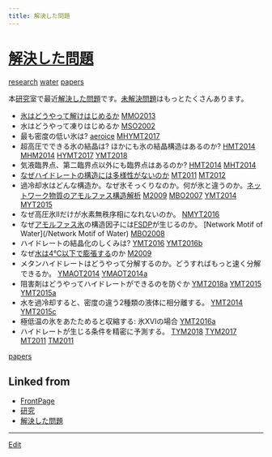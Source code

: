 ```yaml
---
title: 解決した問題
---
```

# [解決した問題](/解決した問題)

[research](/research) [water](/water) [papers](/papers) 

本[研究](/研究)室で最近[解決した問題](/解決した問題)です。[未解決問題](/未解決問題)はもっとたくさんあります。




* [氷はどうやって解けはじめるか](/氷はどうやって解けはじめるか) [MMO2013](/MMO2013)
* 水はどうやって凍りはじめるか [MSO2002](/MSO2002)
* 最も密度の低い氷は? 	[aeroice](/aeroice) [MHYMT2017](/MHYMT2017)
* 超高圧でできる氷の結晶は? ほかにも氷の結晶構造はあるのか? [HMT2014](/HMT2014) [MHM2014](/MHM2014) [HYMT2017](/HYMT2017) [YMT2018](/YMT2018)
* 気液臨界点、第二臨界点以外にも臨界点はあるのか? 		[HMT2014](/HMT2014) [MHT2014](/MHT2014)
* [なぜハイドレートの構造には多様性がないのか](/なぜハイドレートの構造には多様性がないのか) [MT2011](/MT2011) [MT2012](/MT2012)
* 過冷却水はどんな構造か。なぜ氷そっくりなのか。何が氷と違うのか。[ネットワーク物質のアモルファス構造解析](/ネットワーク物質のアモルファス構造解析) [M2009](/M2009) [MBO2007](/MBO2007) [YMT2014](/YMT2014) [MYT2015](/MYT2015)
* なぜ高圧氷IIだけが水素無秩序相になれないのか。 [NMYT2016](/NMYT2016)
* なぜ[アモルファス氷](/アモルファス氷)の構造因子には[FSDP](/FSDP)が生じるのか。	[Network Motif of Water](/Network Motif of Water) [MBO2008](/MBO2008)
* ハイドレートの結晶化のしくみは?	[YMT2016](/YMT2016) [YMT2016b](/YMT2016b)
* なぜ[水は4℃以下で膨張する](/水は4℃以下で膨張する)のか [M2009](/M2009)
* メタンハイドレートはどうやって分解するのか。どうすればもっと速く分解できるか。	[YMAOT2014](/YMAOT2014) [YMAOT2014a](/YMAOT2014a)
* 阻害剤はどうやってハイドレートができるのを防ぐか [YMT2018a](/YMT2018a) [YMT2015](/YMT2015) [YMT2015a](/YMT2015a)
* 水を過冷却すると、密度の違う2種類の液体に相分離する。 [YMT2014](/YMT2014) [YMT2015c](/YMT2015c)
* 極低温の氷をあたためると収縮する: 氷XVIの場合 [YMT2016a](/YMT2016a)
* ハイドレートが生じる条件を精密に予測する。 [TYM2018](/TYM2018) [TYM2017](/TYM2017) [MT2011](/MT2011) [TM2011](/TM2011)



[papers](/papers)



## Linked from

* [FrontPage](/FrontPage)
* [研究](/研究)
* [解決した問題](/解決した問題)


----
[Edit](https://github.com/vitroid/vitroid.github.io/edit/master/MD/解決した問題.md)
